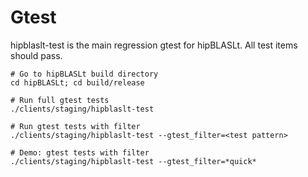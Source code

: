# Gtest
hipblaslt-test is the main regression gtest for hipBLASLt. All test items should pass.

```
# Go to hipBLASLt build directory
cd hipBLASLt; cd build/release

# Run full gtest tests
./clients/staging/hipblaslt-test

# Run gtest tests with filter
./clients/staging/hipblaslt-test --gtest_filter=<test pattern>

# Demo: gtest tests with filter
./clients/staging/hipblaslt-test --gtest_filter=*quick*

```
